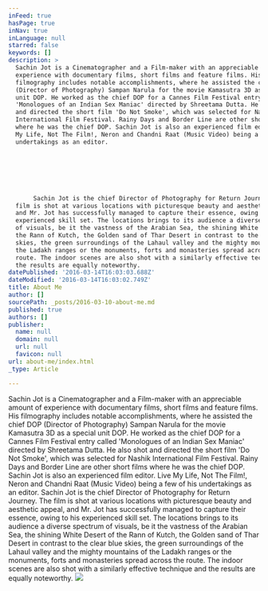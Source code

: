 ```yaml
---
inFeed: true
hasPage: true
inNav: true
inLanguage: null
starred: false
keywords: []
description: >
  Sachin Jot is a Cinematographer and a Film-maker with an appreciable amount of
  experience with documentary films, short films and feature films. His
  filmography includes notable accomplishments, where he assisted the chief DOP
  (Director of Photography) Sampan Narula for the movie Kamasutra 3D as a special
  unit DOP. He worked as the chief DOP for a Cannes Film Festival entry called
  'Monologues of an Indian Sex Maniac' directed by Shreetama Dutta. He also shot
  and directed the short film 'Do Not Smoke', which was selected for Nashik
  International Film Festival. Rainy Days and Border Line are other short films
  where he was the chief DOP. Sachin Jot is also an experienced film editor. Live
  My Life, Not The Film!, Neron and Chandni Raat (Music Video) being a few of his
  undertakings as an editor.







       Sachin Jot is the chief Director of Photography for Return Journey. The
  film is shot at various locations with picturesque beauty and aesthetic appeal,
  and Mr. Jot has successfully managed to capture their essence, owing to his
  experienced skill set. The locations brings to its audience a diverse spectrum
  of visuals, be it the vastness of the Arabian Sea, the shining White Desert of
  the Rann of Kutch, the Golden sand of Thar Desert in contrast to the clear blue
  skies, the green surroundings of the Lahaul valley and the mighty mountains of
  the Ladakh ranges or the monuments, forts and monasteries spread across the
  route. The indoor scenes are also shot with a similarly effective technique and
  the results are equally noteworthy.
datePublished: '2016-03-14T16:03:03.688Z'
dateModified: '2016-03-14T16:03:02.749Z'
title: About Me
author: []
sourcePath: _posts/2016-03-10-about-me.md
published: true
authors: []
publisher:
  name: null
  domain: null
  url: null
  favicon: null
url: about-me/index.html
_type: Article

---
```

Sachin Jot is a Cinematographer and a Film-maker with an appreciable amount of experience with documentary films, short films and feature films. His filmography includes notable accomplishments, where he assisted the chief DOP (Director of Photography) Sampan Narula for the movie Kamasutra 3D as a special unit DOP. He worked as the chief DOP for a Cannes Film Festival entry called 'Monologues of an Indian Sex Maniac' directed by Shreetama Dutta. He also shot and directed the short film 'Do Not Smoke', which was selected for Nashik International Film Festival. Rainy Days and Border Line are other short films where he was the chief DOP. Sachin Jot is also an experienced film editor. Live My Life, Not The Film!, Neron and Chandni Raat (Music Video) being a few of his undertakings as an editor.
Sachin Jot is the chief Director of Photography for Return Journey. The film is shot at various locations with picturesque beauty and aesthetic appeal, and Mr. Jot has successfully managed to capture their essence, owing to his experienced skill set. The locations brings to its audience a diverse spectrum of visuals, be it the vastness of the Arabian Sea, the shining White Desert of the Rann of Kutch, the Golden sand of Thar Desert in contrast to the clear blue skies, the green surroundings of the Lahaul valley and the mighty mountains of the Ladakh ranges or the monuments, forts and monasteries spread across the route. The indoor scenes are also shot with a similarly effective technique and the results are equally noteworthy.
![](https://the-grid-user-content.s3-us-west-2.amazonaws.com/51636dca-d3eb-4374-b3b9-92094d671cb3.jpg)